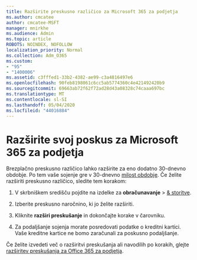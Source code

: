 ```yaml
---
title: Razširite preskusno različico za Microsoft 365 za podjetja
ms.author: cmcatee
author: cmcatee-MSFT
manager: mnirkhe
ms.audience: Admin
ms.topic: article
ROBOTS: NOINDEX, NOFOLLOW
localization_priority: Normal
ms.collection: Adm_O365
ms.custom:
- "95"
- "1400006"
ms.assetid: c3fffed1-33b2-4382-ae99-c3a4816497e6
ms.openlocfilehash: 90feb8198061c6cc5ab5774360c4e421492420b9
ms.sourcegitcommit: 69663ab72f62f72ad28d43a08328c74caaa697bc
ms.translationtype: MT
ms.contentlocale: sl-SI
ms.lasthandoff: 05/04/2020
ms.locfileid: "44016884"
---
```

# <a name="extend-your-trial-for-microsoft-365-for-business"></a>Razširite svoj poskus za Microsoft 365 za podjetja

Brezplačno preskusno različico lahko razširite za eno dodatno 30-dnevno obdobje. Po tem vaše sojenje gre v 30-dnevno [milost obdobje](https://docs.microsoft.com/alchemyinsights/grace-period-for-microsoft-365-free-trial). Če želite razširiti preskusno različico, sledite tem korakom:
  
1. V skrbniškem središču pojdite na izdelke za **obračunavanje** \> [& storitve](https://portal.office.com/adminportal/home#/subscriptions).

2. Izberite preskusno naročnino, ki jo želite razširiti.

3. Kliknite **razširi preskušanje** in dokončajte korake v čarovniku.

4. Za podaljšanje sojenja morate posredovati podatke o kreditni kartici. Vaše kreditne kartice ne bomo zaračunali za poskusno podaljšanje.

Če želite izvedeti več o razširitvi preskušanja ali navodilih po korakih, glejte [razširitev preskušanja za Office 365 za podjetja](https://docs.microsoft.com/microsoft-365/commerce/extend-your-trial).

